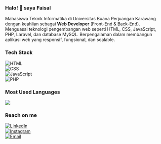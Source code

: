 ### Halo! 👋 saya Faisal

Mahasiswa Teknik Informatika di Universitas Buana Perjuangan Karawang dengan keahlian sebagai **Web Developer** (Front-End & Back-End). Menguasai teknologi pengembangan web seperti HTML, CSS, JavaScript, PHP, Laravel, dan database MySQL. Berpengalaman dalam membangun aplikasi web yang responsif, fungsional, dan scalable.

### Tech Stack
![HTML](https://img.shields.io/badge/HTML5-E34F26?style=for-the-badge&logo=html5&logoColor=white)  
![CSS](https://img.shields.io/badge/CSS3-1572B6?style=for-the-badge&logo=css3&logoColor=white)  
![JavaScript](https://img.shields.io/badge/JavaScript-F7DF1E?style=for-the-badge&logo=javascript&logoColor=black)  
![PHP](https://img.shields.io/badge/PHP-777BB4?style=for-the-badge&logo=php&logoColor=white)

### Most Used Languages  
<p align="left">
  <a href="https://github.com/faisalProject">
    <img src="https://github-readme-stats.vercel.app/api/top-langs/?username=faisalProject&langs_count=8&layout=compact&theme=algolia"/>
  </a>
</p>

### Reach on me
[![LinkedIn](https://img.shields.io/badge/LinkedIn-0A66C2?style=for-the-badge&logo=linkedin&logoColor=white)](https://www.linkedin.com/in/muhamad-agus-faisal-8a0332351/)  
[![Instagram](https://img.shields.io/badge/Instagram-E4405F?style=for-the-badge&logo=instagram&logoColor=white)](https://www.instagram.com/iam.faisalc/)  
[![Email](https://img.shields.io/badge/Email-D14836?style=for-the-badge&logo=gmail&logoColor=white)](https://mail.google.com/mail/?view=cm&to=muhamadfaisal.dev@gmail.com)
